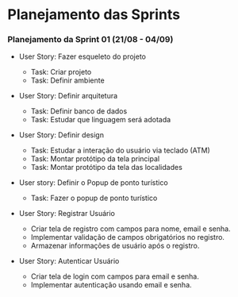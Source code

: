 # Planejamento das Sprints

### Planejamento da Sprint 01 (21/08 - 04/09)

- User Story: Fazer esqueleto do projeto
    - Task: Criar projeto
    - Task: Definir ambiente

- User Story: Definir arquitetura
    - Task: Definir banco de dados
    - Task: Estudar que linguagem será adotada

- User Story: Definir design
   - Task: Estudar a interação do usuário via teclado (ATM)
   - Task: Montar protótipo da tela principal
   - Task: Montar protótipo da tela das localidades

- User story: Definir o Popup de ponto turístico
   - Task: Fazer o popup de ponto turístico

- User Story: Registrar Usuário
    - Criar tela de registro com campos para nome, email e senha.
    - Implementar validação de campos obrigatórios no registro.
    - Armazenar informações de usuário após o registro.

- User Story: Autenticar Usuário
    - Criar tela de login com campos para email e senha.
    - Implementar autenticação usando email e senha.
